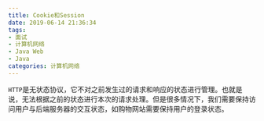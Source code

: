 ```yaml
---
title: Cookie和Session
date: 2019-06-14 21:36:34
tags:
- 面试
- 计算机网络
- Java Web
- Java
categories: 计算机网络
---
```


`HTTP`是无状态协议，它不对之前发生过的请求和响应的状态进行管理。也就是说，无法根据之前的状态进行本次的请求处理。但是很多情况下，我们需要保持访问用户与后端服务器的交互状态，如购物网站需要保持用户的登录状态。